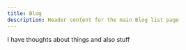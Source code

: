 ```yaml
---
title: Blog
description: Header content for the main Blog list page
---
```

I have thoughts about things and also stuff
